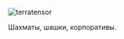 ![terratensor](https://github.com/terratensor/.github/assets/129882753/47e0408d-ab2a-4ed6-802b-12388315a90a)

Шахматы, шашки, корпоративы.
